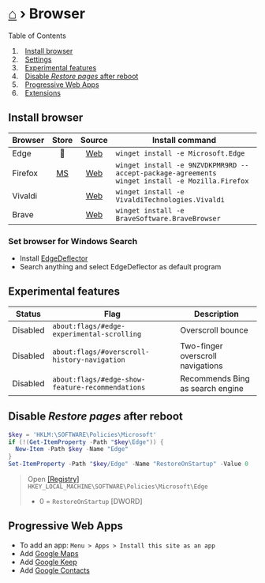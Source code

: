# [⌂](../README.md) › Browser

Table of Contents

1. ⠀[Install browser](#install-browser)
2. ⠀[Settings](settings.md)
3. ⠀[Experimental features](#experimental-features)
4. ⠀[Disable *Restore pages* after reboot](#disable-restore-pages-after-reboot)
5. ⠀[Progressive Web Apps](#progressive-web-apps)
6. ⠀[Extensions](extensions.md)

## Install browser

| Browser |                          Store                          |                            Source                             | Install command                                                                                       |
| ------- | :-----------------------------------------------------: | :-----------------------------------------------------------: | ----------------------------------------------------------------------------------------------------- |
| Edge    |                        &#128279;                        |     [Web](https://www.microsoft.com/de-de/edge#evergreen)     | `winget install -e Microsoft.Edge`                                                                    |
| Firefox | [MS](https://www.microsoft.com/store/apps/9NZVDKPMR9RD) | [Web](https://www.mozilla.org/en-US/firefox/download/thanks/) | `winget install -e 9NZVDKPMR9RD --accept-package-agreements` <br> `winget install -e Mozilla.Firefox` |
| Vivaldi |                                                         |                [Web](https://vivaldi.com/de/)                 | `winget install -e VivaldiTechnologies.Vivaldi`                                                       |
| Brave   |                                                         |                 [Web](https://brave.com/de/)                  | `winget install -e BraveSoftware.BraveBrowser`                                                        |

### Set browser for Windows Search
- Install [EdgeDeflector](https://github.com/da2x/EdgeDeflector/releases)
- Search anything and select EdgeDeflector as default program


## Experimental features

| Status   | Flag                                             | Description                       |
| -------- | ------------------------------------------------ | --------------------------------- |
| Disabled | `about:flags/#edge-experimental-scrolling`       | Overscroll bounce                 |
| Disabled | `about:flags/#overscroll-history-navigation`     | Two-finger overscroll navigations |
| Disabled | `about:flags/#edge-show-feature-recommendations` | Recommends Bing as search engine  |


## Disable *Restore pages* after reboot

```powershell
$key = 'HKLM:\SOFTWARE\Policies\Microsoft'
if (!(Get-ItemProperty -Path "$key\Edge")) {
  New-Item -Path $key -Name "Edge"
}
Set-ItemProperty -Path "$key/Edge" -Name "RestoreOnStartup" -Value 0
```

> Open [[Registry]](how-to-dos.md#--Edit-registry) `HKEY_LOCAL_MACHINE\SOFTWARE\Policies\Microsoft\Edge`
> - 0 = `RestoreOnStartup` [DWORD]



## Progressive Web Apps
- To add an app: `Menu > Apps > Install this site as an app`
- Add [Google Maps](https://www.google.com/maps)
- Add [Google Keep](https://keep.google.com/)
- Add [Google Contacts](https://contacts.google.com/)